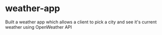 # weather-app
Built a weather app which allows a client to pick a city and see it's current weather using OpenWeather API
